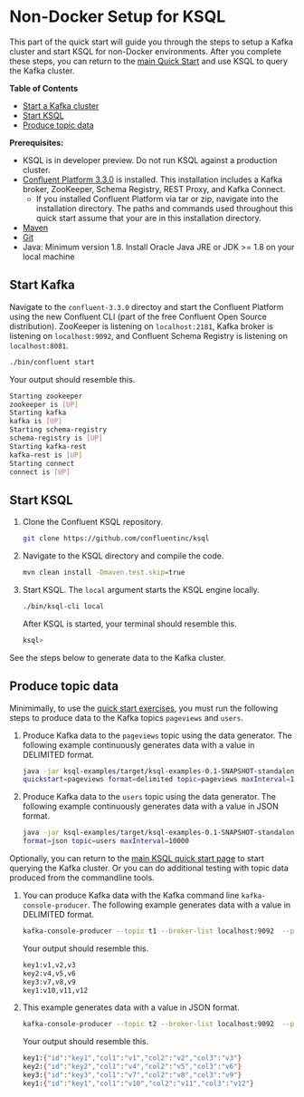 # Non-Docker Setup for KSQL

This part of the quick start will guide you through the steps to setup a Kafka cluster and start KSQL for non-Docker environments. After you complete these steps, you can return to the [main Quick Start](/docs/quickstart#quick-start-guide) and use KSQL to query the Kafka cluster.

**Table of Contents**

- [Start a Kafka cluster](#start-a-kafka-cluster) 
- [Start KSQL](#start-ksql) 
- [Produce topic data](#produce-topic-data) 

**Prerequisites:**
- KSQL is in developer preview. Do not run KSQL against a production cluster.
- [Confluent Platform 3.3.0](http://docs.confluent.io/current/installation.html) is installed. This installation includes a Kafka broker, ZooKeeper, Schema Registry, REST Proxy, and Kafka Connect.
  - If you installed Confluent Platform via tar or zip, navigate into the installation directory. The paths and commands used throughout this quick start assume that your are in this installation directory. 
- [Maven](https://maven.apache.org/install.html)
- [Git](https://git-scm.com/downloads)
- Java: Minimum version 1.8. Install Oracle Java JRE or JDK \>= 1.8 on your local machine

## Start Kafka

Navigate to the `confluent-3.3.0` directoy and start the Confluent Platform using the new Confluent CLI (part of the free Confluent Open Source distribution). ZooKeeper is listening on `localhost:2181`, Kafka broker is listening on `localhost:9092`, and Confluent Schema Registry is listening on `localhost:8081`.

```bash
./bin/confluent start
```

Your output should resemble this.

```bash
Starting zookeeper
zookeeper is [UP]
Starting kafka
kafka is [UP]
Starting schema-registry
schema-registry is [UP]
Starting kafka-rest
kafka-rest is [UP]
Starting connect
connect is [UP]
```

## Start KSQL

1.  Clone the Confluent KSQL repository.

    ```bash
    git clone https://github.com/confluentinc/ksql
    ```

2.  Navigate to the KSQL directory and compile the code.

    ```bash
    mvn clean install -Dmaven.test.skip=true
    ```

4.  Start KSQL. The `local` argument starts the KSQL engine locally.

    ```bash
    ./bin/ksql-cli local
    ```

    After KSQL is started, your terminal should resemble this.

    ```bash
    ksql>
    ```

See the steps below to generate data to the Kafka cluster.

## Produce topic data
Minimimally, to use the [quick start exercises](/docs/quickstart#quick-start-guide), you must run the following steps to produce data to the Kafka topics `pageviews` and `users`. 

1.  Produce Kafka data to the `pageviews` topic using the data generator. The following example continuously generates data with a value in DELIMITED format.

    ```bash
    java -jar ksql-examples/target/ksql-examples-0.1-SNAPSHOT-standalone.jar
    quickstart=pageviews format=delimited topic=pageviews maxInterval=10000
    ```

1.  Produce Kafka data to the `users` topic using the data generator. The following example continuously generates data with a value in JSON format.

    ```bash
    java -jar ksql-examples/target/ksql-examples-0.1-SNAPSHOT-standalone.jar quickstart=users
    format=json topic=users maxInterval=10000
    ```

Optionally, you can return to the [main KSQL quick start page](/docs/quickstart#quick-start-guide) to start querying the Kafka cluster. Or you can do additional testing with topic data produced from the commandline tools.

1.  You can produce Kafka data with the Kafka command line `kafka-console-producer`. The following example generates data with a value in DELIMITED format.

    ```bash
    kafka-console-producer --topic t1 --broker-list localhost:9092  --property parse.key=true --property key.separator=:
    ```

    Your output should resemble this.

    ```bash
    key1:v1,v2,v3
    key2:v4,v5,v6
    key3:v7,v8,v9
    key1:v10,v11,v12
    ```

1.  This example generates data with a value in JSON format.

    ```bash
    kafka-console-producer --topic t2 --broker-list localhost:9092  --property parse.key=true --property key.separator=:
    ```

    Your output should resemble this.

    ```bash
    key1:{"id":"key1","col1":"v1","col2":"v2","col3":"v3"}
    key2:{"id":"key2","col1":"v4","col2":"v5","col3":"v6"}
    key3:{"id":"key3","col1":"v7","col2":"v8","col3":"v9"}
    key1:{"id":"key1","col1":"v10","col2":"v11","col3":"v12"}
    ```

